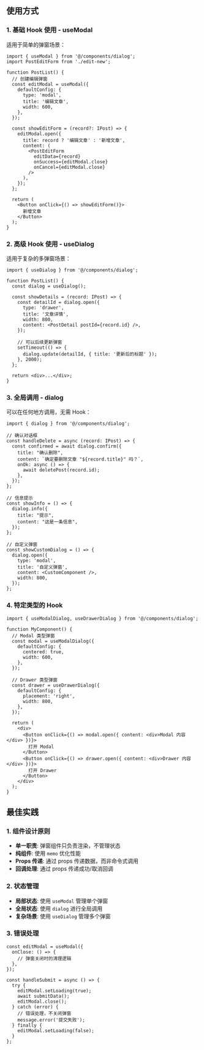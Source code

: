 
## 使用方式

### 1. 基础 Hook 使用 - useModal

适用于简单的弹窗场景：

```tsx
import { useModal } from '@/components/dialog';
import PostEditForm from './edit-new';

function PostList() {
  // 创建编辑弹窗
  const editModal = useModal({
    defaultConfig: {
      type: 'modal',
      title: '编辑文章',
      width: 600,
    },
  });

  const showEditForm = (record?: IPost) => {
    editModal.open({
      title: record ? '编辑文章' : '新增文章',
      content: (
        <PostEditForm
          editData={record}
          onSuccess={editModal.close}
          onCancel={editModal.close}
        />
      ),
    });
  };

  return (
    <Button onClick={() => showEditForm()}>
      新增文章
    </Button>
  );
}
```

### 2. 高级 Hook 使用 - useDialog

适用于复杂的多弹窗场景：

```tsx
import { useDialog } from '@/components/dialog';

function PostList() {
  const dialog = useDialog();

  const showDetails = (record: IPost) => {
    const detailId = dialog.open({
      type: 'drawer',
      title: '文章详情',
      width: 800,
      content: <PostDetail postId={record.id} />,
    });

    // 可以后续更新弹窗
    setTimeout(() => {
      dialog.update(detailId, { title: '更新后的标题' });
    }, 2000);
  };

  return <div>...</div>;
}
```

### 3. 全局调用 - dialog

可以在任何地方调用，无需 Hook：

```tsx
import { dialog } from '@/components/dialog';

// 确认对话框
const handleDelete = async (record: IPost) => {
  const confirmed = await dialog.confirm({
    title: "确认删除",
    content: `确定要删除文章 "${record.title}" 吗？`,
    onOk: async () => {
      await deletePost(record.id);
    },
  });
};

// 信息提示
const showInfo = () => {
  dialog.info({
    title: "提示",
    content: "这是一条信息",
  });
};

// 自定义弹窗
const showCustomDialog = () => {
  dialog.open({
    type: 'modal',
    title: '自定义弹窗',
    content: <CustomComponent />,
    width: 800,
  });
};
```

### 4. 特定类型的 Hook

```tsx
import { useModalDialog, useDrawerDialog } from '@/components/dialog';

function MyComponent() {
  // Modal 类型弹窗
  const modal = useModalDialog({
    defaultConfig: {
      centered: true,
      width: 600,
    },
  });

  // Drawer 类型弹窗
  const drawer = useDrawerDialog({
    defaultConfig: {
      placement: 'right',
      width: 800,
    },
  });

  return (
    <div>
      <Button onClick={() => modal.open({ content: <div>Modal 内容</div> })}>
        打开 Modal
      </Button>
      <Button onClick={() => drawer.open({ content: <div>Drawer 内容</div> })}>
        打开 Drawer
      </Button>
    </div>
  );
}
```

## 最佳实践

### 1. 组件设计原则

- **单一职责**: 弹窗组件只负责渲染，不管理状态
- **纯组件**: 使用 `memo` 优化性能
- **Props 传递**: 通过 props 传递数据，而非命令式调用
- **回调处理**: 通过 props 传递成功/取消回调

### 2. 状态管理

- **局部状态**: 使用 `useModal` 管理单个弹窗
- **全局状态**: 使用 `dialog` 进行全局调用
- **复杂场景**: 使用 `useDialog` 管理多个弹窗

### 3. 错误处理

```tsx
const editModal = useModal({
  onClose: () => {
    // 弹窗关闭时的清理逻辑
  },
});

const handleSubmit = async () => {
  try {
    editModal.setLoading(true);
    await submitData();
    editModal.close();
  } catch (error) {
    // 错误处理，不关闭弹窗
    message.error('提交失败');
  } finally {
    editModal.setLoading(false);
  }
};
```